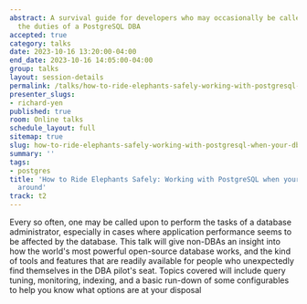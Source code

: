 ```yaml
---
abstract: A survival guide for developers who may occasionally be called upon to perform
  the duties of a PostgreSQL DBA
accepted: true
category: talks
date: 2023-10-16 13:20:00-04:00
end_date: 2023-10-16 14:05:00-04:00
group: talks
layout: session-details
permalink: /talks/how-to-ride-elephants-safely-working-with-postgresql-when-your-dba-is-not-around/
presenter_slugs:
- richard-yen
published: true
room: Online talks
schedule_layout: full
sitemap: true
slug: how-to-ride-elephants-safely-working-with-postgresql-when-your-dba-is-not-around
summary: ''
tags:
- postgres
title: 'How to Ride Elephants Safely: Working with PostgreSQL when your DBA is not
  around'
track: t2
---
```


Every so often, one may be called upon to perform the tasks of a database administrator, especially in cases where application performance seems to be affected by the database.  This talk will give non-DBAs an insight into how the world's most powerful open-source database works, and the kind of tools and features that are readily available for people who unexpectedly find themselves in the DBA pilot's seat.  Topics covered will include query tuning, monitoring, indexing, and a basic run-down of some configurables to help you know what options are at your disposal
